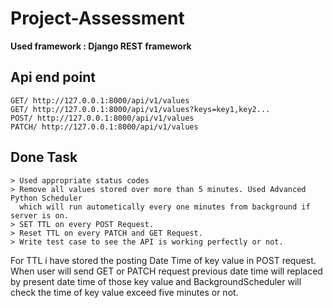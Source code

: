 # Project-Assessment
**Used framework : Django REST framework**
## Api end point
```
GET/ http://127.0.0.1:8000/api/v1/values
GET/ http://127.0.0.1:8000/api/v1/values?keys=key1,key2...
POST/ http://127.0.0.1:8000/api/v1/values
PATCH/ http://127.0.0.1:8000/api/v1/values
```
## Done Task
```
> Used appropriate status codes
> Remove all values stored over more than 5 minutes. Used Advanced Python Scheduler 
  which will run autometically every one minutes from background if server is on. 
> SET TTL on every POST Request.
> Reset TTL on every PATCH and GET Request.
> Write test case to see the API is working perfectly or not.
```
For TTL i have stored the posting Date Time of key value in POST request. When user will send GET or PATCH request 
previous date time will replaced by present date time  of those key value and BackgroundScheduler will 
check the time of key value exceed five minutes or not.
